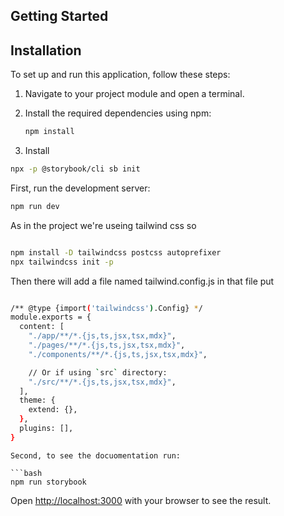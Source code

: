 ## Getting Started

## Installation

To set up and run this application, follow these steps:

1. Navigate to your project module and open a terminal.

2. Install the required dependencies using npm:

   ```bash
   npm install
   ```

3. Install

```bash
npx -p @storybook/cli sb init

```

First, run the development server:

```bash
npm run dev

```

As in the project we're useing tailwind css so

```bash

npm install -D tailwindcss postcss autoprefixer
npx tailwindcss init -p


```

Then there will add a file named tailwind.config.js in that file put

```bash

/** @type {import('tailwindcss').Config} */
module.exports = {
  content: [
    "./app/**/*.{js,ts,jsx,tsx,mdx}",
    "./pages/**/*.{js,ts,jsx,tsx,mdx}",
    "./components/**/*.{js,ts,jsx,tsx,mdx}",

    // Or if using `src` directory:
    "./src/**/*.{js,ts,jsx,tsx,mdx}",
  ],
  theme: {
    extend: {},
  },
  plugins: [],
}

```

````
Second, to see the docuomentation run:

```bash
npm run storybook
````

Open [http://localhost:3000](http://localhost:3000) with your browser to see the result.
